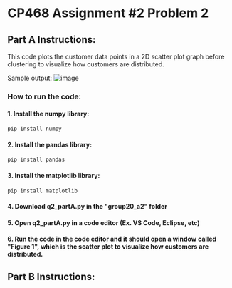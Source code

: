 # CP468 Assignment #2 Problem 2

## Part A Instructions:

This code plots the customer data points in a 2D scatter plot graph before clustering to visualize how customers are distributed.

Sample output:
![image](https://github.com/user-attachments/assets/19469f6d-38f1-4345-aeb9-1eb88cd208c6)

### How to run the code:
#### 1. Install the numpy library:
```plaintext
pip install numpy
```
#### 2. Install the pandas library:
```plaintext
pip install pandas
```
#### 3. Install the matplotlib library:
```plaintext
pip install matplotlib
```

#### 4. Download **q2_partA.py** in the **"group20_a2"** folder

#### 5. Open **q2_partA.py** in a code editor (Ex. VS Code, Eclipse, etc)

#### 6. Run the code in the code editor and it should open a window called "Figure 1", which is the scatter plot to visualize how customers are distributed.

## Part B Instructions:
